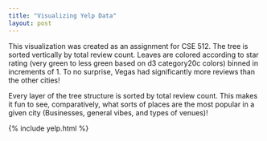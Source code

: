 ```yaml
---
title: "Visualizing Yelp Data"
layout: post
---
```


This visualization was created as an assignment for CSE 512. The tree is sorted vertically by total review count. Leaves are colored according to star rating (very green to less green based on d3 category20c colors) binned in increments of 1. To no surprise, Vegas had significantly more reviews than the other cities!

Every layer of the tree structure is sorted by total review count. This makes it fun to see, comparatively, what sorts of places are the most popular in a given city (Businesses, general vibes, and types of venues)!

{% include yelp.html %}
